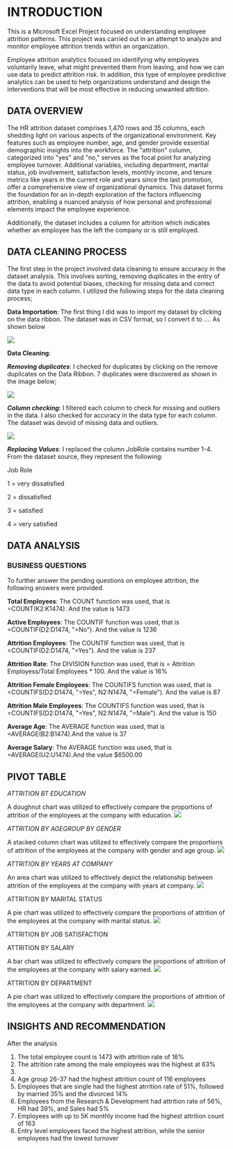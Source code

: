 # INTRODUCTION

This is a Microsoft Excel Project focused on understanding employee attrition patterns. This project was carried out in an attempt to analyze and monitor employee attrition trends within an organization. 

Employee attrition analytics focused on identifying why employees voluntarily leave, what might prevented them from leaving, and how we can use data to predict attrition risk. In addition, this type of employee predictive analytics can be used to help organizations understand and design the interventions that will be most effective in reducing unwanted attrition.

## DATA OVERVIEW
The HR attrition dataset comprises 1,470 rows and 35 columns, each shedding light on various aspects of the organizational environment. Key features such as employee number, age, and gender provide essential demographic insights into the workforce. The "attrition" column, categorized into "yes" and "no," serves as the focal point for analyzing employee turnover. Additional variables, including department, marital status, job involvement, satisfaction levels, monthly income, and tenure metrics like years in the current role and years since the last promotion, offer a comprehensive view of organizational dynamics. This dataset forms the foundation for an in-depth exploration of the factors influencing attrition, enabling a nuanced analysis of how personal and professional elements impact the employee experience.

Additionally, the dataset includes a column for attrition which indicates whether an employee has the left the company or is still employed. 

## DATA CLEANING PROCESS

The first step in the project involved data cleaning to ensure accuracy in the dataset analysis. This involves sorting, removing duplicates in the entry of the data to avoid potential biases, checking for missing data and correct data type in each column. 
I utilized the following steps for the data cleaning process;

**Data Importation**: The first thing I did was to import my dataset by clicking on the data ribbon. The dataset was in CSV format, so I convert it to …. As shown below
		
![](Data.png)

**Data Cleaning**: 

_**Removing duplicates**_: I checked for duplicates by clicking on the remove duplicates on the Data Ribbon. 7 duplicates were discovered as shown in the image below;
					
![](Duplicate.png)

_**Column checking**_: I filtered each column to check for missing and outliers in the data. I also checked for accuracy in the data type for each column. The dataset was devoid of missing data and outliers. 
					
![](ColumnChecking.png)

_**Replacing Values**_: I replaced the column JobRole contains number 1-4. From the dataset source, they represent the following:

Job Role

1 = very dissatisfied

2 = dissatisfied

3 = satisfied

4 = very satisfied

## DATA ANALYSIS

### BUSINESS QUESTIONS

To further answer the pending questions on employee attrition, the following answers were provided.

**Total Employees**: The COUNT function was used, that is =COUNT(K2:K1474). And the value is 1473

**Active Employees**: The COUNTIF function was used, that is =COUNTIF(D2:D1474, "=No"). And the value is 1236

**Attrition Employees**: The COUNTIF function was used, that is =COUNTIF(D2:D1474, "=Yes"). And the value is 237

**Attrition Rate**: The DIVISION function was used, that is = Attrition Employess/Total Employees * 100. And the value is 16%

**Attrition Female Employees**: The COUNTIFS function was used, that is =COUNTIFS(D2:D1474, "=Yes", N2:N1474, "=Female"). And the value is 87

**Attrition Male Employees**: The COUNTIFS function was used, that is =COUNTIFS(D2:D1474, "=Yes", N2:N1474, "=Male"). And the value is 150

**Average Age**: The AVERAGE function was used, that is =AVERAGE(B2:B1474).And the value is 37

**Average Salary**: The AVERAGE function was used, that is =AVERAGE(U2:U1474).And the value $6500.00



## PIVOT TABLE

_ATTRITION BT EDUCATION_

A doughnut chart was utilized to effectively compare the proportions of attrition of the employees at the company with education.
![](AttritionbyEdu.png)

_ATTRITION BY AGEGROUP BY GENDER_

A stacked column chart was utilized to effectively compare the proportions of attrition of the employees at the company with gender and age group.
![](AttritionbyAgebyGender.png)

_ATTRITION BY YEARS AT COMPANY_

An area chart was utilized to effectively depict the relationship between attrition of the employees at the company with years at company.
![](AtrritionbyYears.png)

ATTRITION BY MARITAL STATUS

A pie chart was utilized to effectively compare the proportions of attrition of the employees at the company with marital status.
![](AttritionbyMaritalstatus.png)

ATTRITION BY JOB SATISFACTION

ATTRITION BY SALARY

A bar chart was utilized to effectively compare the proportions of attrition of the employees at the company with salary earned.
![](AttritionbySalary.png)

ATTRITION BY DEPARTMENT

A pie chart was utilized to effectively compare the proportions of attrition of the employees at the company with department.
![](AttritionbyDept.png)


## INSIGHTS AND RECOMMENDATION
After the analysis
1. The total employee count is 1473 with attrition rate of 16%
2. The attrition rate among the male employees was the highest at 63%
3. 
4. Age group 26-37 had the highest attrition count of 116 employees
5. Employees that are single had the highest atrrition rate of 51%, followed by married 35% and the divorced 14%
6. Employees from the Research & Development had attrition rate of 56%, HR had 39%, and Sales had 5%
7. Employees with up to 5K monthly income had the highest attrition count of 163
8. Entry level employees faced the highest attrition, while the senior employees had the lowest turnover
